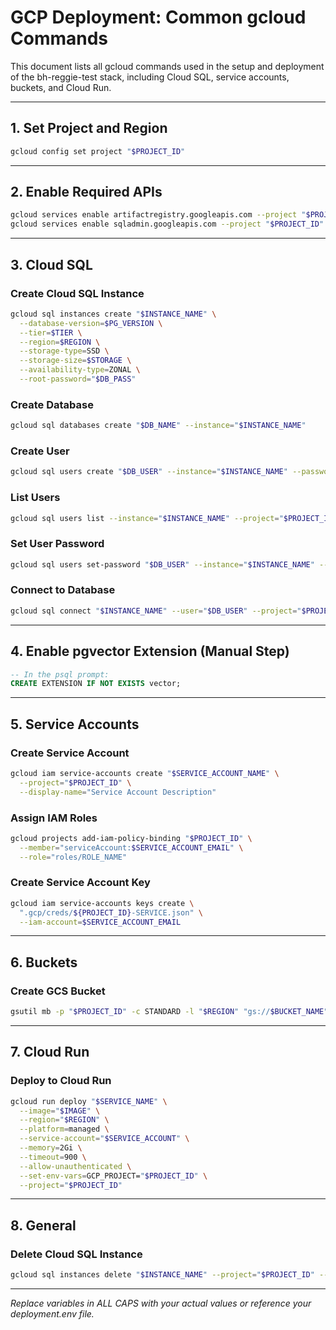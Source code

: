 # GCP Deployment: Common gcloud Commands

This document lists all gcloud commands used in the setup and deployment of the bh-reggie-test stack, including Cloud SQL, service accounts, buckets, and Cloud Run.

---

## 1. **Set Project and Region**
```sh
gcloud config set project "$PROJECT_ID"
```

---

## 2. **Enable Required APIs**
```sh
gcloud services enable artifactregistry.googleapis.com --project "$PROJECT_ID"
gcloud services enable sqladmin.googleapis.com --project "$PROJECT_ID"
```

---

## 3. **Cloud SQL**
### Create Cloud SQL Instance
```sh
gcloud sql instances create "$INSTANCE_NAME" \
  --database-version=$PG_VERSION \
  --tier=$TIER \
  --region=$REGION \
  --storage-type=SSD \
  --storage-size=$STORAGE \
  --availability-type=ZONAL \
  --root-password="$DB_PASS"
```

### Create Database
```sh
gcloud sql databases create "$DB_NAME" --instance="$INSTANCE_NAME"
```

### Create User
```sh
gcloud sql users create "$DB_USER" --instance="$INSTANCE_NAME" --password="$DB_PASS"
```

### List Users
```sh
gcloud sql users list --instance="$INSTANCE_NAME" --project="$PROJECT_ID"
```

### Set User Password
```sh
gcloud sql users set-password "$DB_USER" --instance="$INSTANCE_NAME" --password=reggiepass --project="$PROJECT_ID"
```

### Connect to Database
```sh
gcloud sql connect "$INSTANCE_NAME" --user="$DB_USER" --project="$PROJECT_ID" --database="$DB_NAME"
```

---

## 4. **Enable pgvector Extension (Manual Step)**
```sql
-- In the psql prompt:
CREATE EXTENSION IF NOT EXISTS vector;
```

---

## 5. **Service Accounts**
### Create Service Account
```sh
gcloud iam service-accounts create "$SERVICE_ACCOUNT_NAME" \
  --project="$PROJECT_ID" \
  --display-name="Service Account Description"
```

### Assign IAM Roles
```sh
gcloud projects add-iam-policy-binding "$PROJECT_ID" \
  --member="serviceAccount:$SERVICE_ACCOUNT_EMAIL" \
  --role="roles/ROLE_NAME"
```

### Create Service Account Key
```sh
gcloud iam service-accounts keys create \
  ".gcp/creds/${PROJECT_ID}-SERVICE.json" \
  --iam-account=$SERVICE_ACCOUNT_EMAIL
```

---

## 6. **Buckets**
### Create GCS Bucket
```sh
gsutil mb -p "$PROJECT_ID" -c STANDARD -l "$REGION" "gs://$BUCKET_NAME"
```

---

## 7. **Cloud Run**
### Deploy to Cloud Run
```sh
gcloud run deploy "$SERVICE_NAME" \
  --image="$IMAGE" \
  --region="$REGION" \
  --platform=managed \
  --service-account="$SERVICE_ACCOUNT" \
  --memory=2Gi \
  --timeout=900 \
  --allow-unauthenticated \
  --set-env-vars=GCP_PROJECT="$PROJECT_ID" \
  --project="$PROJECT_ID"
```

---

## 8. **General**
### Delete Cloud SQL Instance
```sh
gcloud sql instances delete "$INSTANCE_NAME" --project="$PROJECT_ID" --quiet
```

---

_Replace variables in ALL CAPS with your actual values or reference your deployment.env file._
